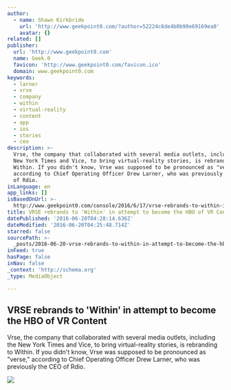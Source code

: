 ```yaml
---
author:
  - name: Shawn Kirkbride
    url: 'http://www.geekpoint0.com/?author=52224c6de4b0b90e69169ea0'
    avatar: {}
related: []
publisher:
  url: 'http://www.geekpoint0.com'
  name: Geek.0
  favicon: 'http://www.geekpoint0.com/favicon.ico'
  domain: www.geekpoint0.com
keywords:
  - larner
  - vrse
  - company
  - within
  - virtual-reality
  - content
  - app
  - ios
  - stories
  - ceo
description: >-
  Vrse, the company that collaborated with several media outlets, including the
  New York Times and Vice, to bring virtual-reality stories, is rebranding to
  Within. If you didn't know, Vrse was supposed to be pronounced as "verse,"
  according to Chief Operating Officer Drew Larner, who was previously the CEO
  of Rdio.
inLanguage: en
app_links: []
isBasedOnUrl: >-
  http://www.geekpoint0.com/console/2016/6/17/vrse-rebrands-to-within-in-attempt-to-become-the-hbo-of-vr-content
title: VRSE rebrands to 'Within' in attempt to become the HBO of VR Content
datePublished: '2016-06-20T04:28:14.636Z'
dateModified: '2016-06-20T04:25:48.714Z'
starred: false
sourcePath: >-
  _posts/2016-06-20-vrse-rebrands-to-within-in-attempt-to-become-the-hbo-of-vr.md
inFeed: true
hasPage: false
inNav: false
_context: 'http://schema.org'
_type: MediaObject

---
```

<article style=""><h1>VRSE rebrands to 'Within' in attempt to become the HBO of VR Content</h1><p>Vrse, the company that collaborated with several media outlets, including the New York Times and Vice, to bring virtual-reality stories, is rebranding to Within. If you didn't know, Vrse was supposed to be pronounced as "verse," according to Chief Operating Officer Drew Larner, who was previously the CEO of Rdio.</p><img src="http://static1.squarespace.com/static/54ee77a9e4b05efebc2c5984/54eeb422e4b021bc7efd0b5f/5763fcb4ff7c507e5981489f/1466171163869/Capture.PNG?format=1000w" /></article>